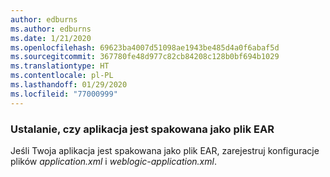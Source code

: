 ```yaml
---
author: edburns
ms.author: edburns
ms.date: 1/21/2020
ms.openlocfilehash: 69623ba4007d51098ae1943be485d4a0f6abaf5d
ms.sourcegitcommit: 367780fe48d977c82cb84208c128b0bf694b1029
ms.translationtype: HT
ms.contentlocale: pl-PL
ms.lasthandoff: 01/29/2020
ms.locfileid: "77000999"
---
```

### <a name="determine-whether-your-application-is-packaged-as-an-ear"></a>Ustalanie, czy aplikacja jest spakowana jako plik EAR

Jeśli Twoja aplikacja jest spakowana jako plik EAR, zarejestruj konfiguracje plików *application.xml* i *weblogic-application.xml*.
